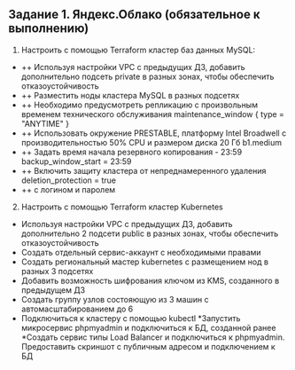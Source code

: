 ## Задание 1. Яндекс.Облако (обязательное к выполнению)
1. Настроить с помощью Terraform кластер баз данных MySQL:
- ++ Используя настройки VPC с предыдущих ДЗ, добавить дополнительно подсеть private в разных зонах, чтобы обеспечить отказоустойчивость
- ++ Разместить ноды кластера MySQL в разных подсетях
- ++ Необходимо предусмотреть репликацию с произвольным временем технического обслуживания
  maintenance_window {
    type = "ANYTIME"
  }
- ++ Использовать окружение PRESTABLE, платформу Intel Broadwell с производительностью 50% CPU и размером диска 20 Гб
b1.medium
- ++ Задать время начала резервного копирования - 23:59
backup_window_start = 23:59
- ++ Включить защиту кластера от непреднамеренного удаления 
deletion_protection = true
- ++ c логином и паролем

2. Настроить с помощью Terraform кластер Kubernetes
- Используя настройки VPC с предыдущих ДЗ, добавить дополнительно 2 подсети public в разных зонах, чтобы обеспечить отказоустойчивость
- Создать отдельный сервис-аккаунт с необходимыми правами
- Создать региональный мастер kubernetes с размещением нод в разных 3 подсетях
- Добавить возможность шифрования ключом из KMS, созданного в предыдущем ДЗ
- Создать группу узлов состояющую из 3 машин с автомасштабированием до 6
- Подключиться к кластеру с помощью kubectl
*Запустить микросервис phpmyadmin и подключиться к БД, созданной ранее
*Создать сервис типы Load Balancer и подключиться к phpmyadmin. Предоставить скриншот с публичным адресом и подключением к БД